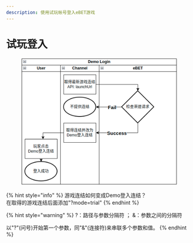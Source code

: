 ```yaml
---
description: 使用试玩帐号登入eBET游戏
---
```


# 试玩登入

<figure><img src="../.gitbook/assets/擷取選取區域_217.png" alt=""><figcaption></figcaption></figure>

{% hint style="info" %}
游戏连结如何变成Demo登入连结？ \
在取得的游戏连结后面添加"?mode=trial"
{% endhint %}

{% hint style="warning" %}
?：路径与参数分隔符 ； &：参数之间的分隔符&#x20;

以"?"(问号)开始第一个参数，同"&"(连接符)来串联多个参数和值。
{% endhint %}

